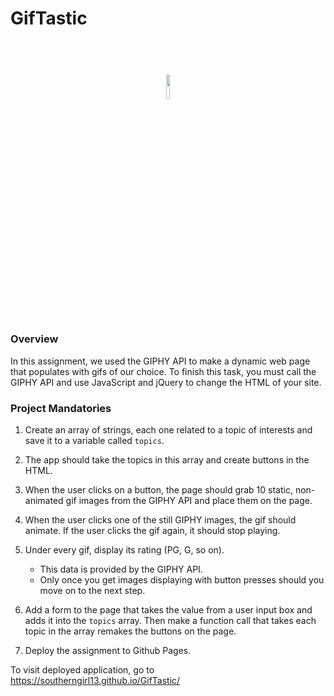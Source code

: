 # GifTastic

<h1 align="center">
  <br>
 <img src="images/giftastic.png" width="10%">
</h1>

### Overview

In this assignment, we used the GIPHY API to make a dynamic web page that populates with gifs of our choice. To finish this task, you must call the GIPHY API and use JavaScript and jQuery to change the HTML of your site.


### Project Mandatories

1. Create an array of strings, each one related to a topic of interests and save it to a variable called `topics`.

2. The app should take the topics in this array and create buttons in the HTML.

3. When the user clicks on a button, the page should grab 10 static, non-animated gif images from the GIPHY API and place them on the page.

4. When the user clicks one of the still GIPHY images, the gif should animate. If the user clicks the gif again, it should stop playing.

5. Under every gif, display its rating (PG, G, so on).
   * This data is provided by the GIPHY API.
   * Only once you get images displaying with button presses should you move on to the next step.

6. Add a form to the page that takes the value from a user input box and adds it into the `topics` array. Then make a function call that takes each topic in the array remakes the buttons on the page.

7. Deploy the assignment to Github Pages.


To visit deployed application, go to https://southerngirl13.github.io/GifTastic/
